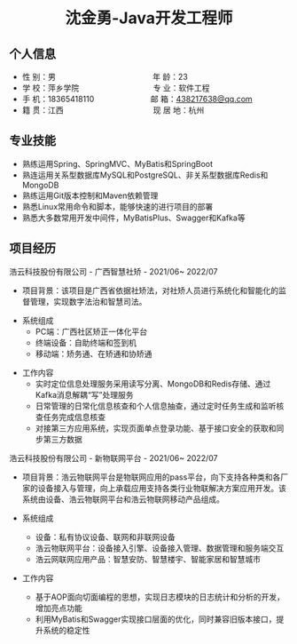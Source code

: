  <center>
     <h1>沈金勇-Java开发工程师</h1>
 </center>



## 个人信息 

* 性 别：男&emsp;&emsp;&emsp;&emsp;&emsp;&emsp;&emsp;&emsp;&emsp;&emsp;&emsp;&emsp;&ensp;年 龄：23 
* 学 校：萍乡学院&emsp;&emsp;&emsp;&emsp;&emsp;&emsp; &emsp;&emsp; &emsp;专 业：软件工程 
* 手 机：18365418110&emsp;&emsp;&emsp;&emsp;&emsp;&emsp;&emsp; 邮 箱：438217638@qq.com  
* 籍 贯：江西&emsp;&emsp;&emsp;&emsp;&emsp;&emsp;&emsp; &emsp;&emsp; &emsp;&emsp;现 居 地：杭州

## 专业技能

- 熟练运用Spring、SpringMVC、MyBatis和SpringBoot
- 熟连运用关系型数据库MySQL和PostgreSQL、非关系型数据库Redis和MongoDB
- 熟练运用Git版本控制和Maven依赖管理
- 熟悉Linux常用命令和脚本，能够快速的进行项目的部署
- 熟悉大多数常用开发中间件，MyBatisPlus、Swagger和Kafka等

## 项目经历

浩云科技股份有限公司 - 广西智慧社矫 - 2021/06~ 2022/07 

- 项目背景：该项目是广西省依据社矫法，对社矫人员进行系统化和智能化的监督管理，实现数字法治和智慧司法。

* 系统组成
  * PC端：广西社区矫正一体化平台
  * 终端设备：自助终端和签到机
  * 移动端：矫务通、在矫通和协矫通

- 工作内容
  - 实时定位信息处理服务采用读写分离、MongoDB和Redis存储、通过Kafka消息解耦“写”处理服务
  - 日常管理的日常化信息核查和个人信息抽查，通过定时任务生成和监听核查任务完成信息核查
  - 对接第三方应用系统，实现页面单点登录功能、基于接口安全的获取和同步第三方数据


浩云科技股份有限公司 - 新物联网平台 - 2021/06~ 2022/07 

- 项目背景：浩云物联网平台是物联网应用的pass平台，向下支持各种类和各厂家的设备接入与管理，向上承载应用支持各类行业物联解决方案应用开发。该系统由设备、浩云物联网平台和浩云物联网移动产品组成。
- 系统组成
  - 设备：私有协议设备、联网和非联网设备
  - 浩云物联网平台：设备接入引擎、设备接入管理、数据管理和服务端交互
  - 浩云网联网应用产品：智慧安防、智慧楼宇、智能家居和智慧城市

- 工作内容
  - 基于AOP面向切面编程的思想，实现日志模块的日志统计和分析的开发，增加亮点功能
  - 利用MyBatis和Swagger实现接口层面的优化，同时兼容旧版本接口，提升系统的稳定性

